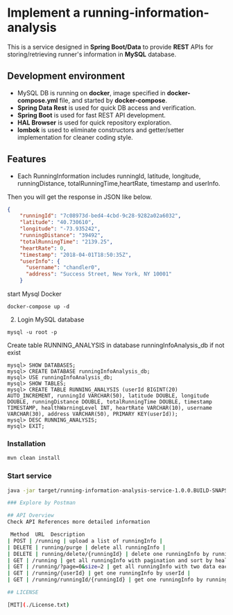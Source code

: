 # Implement a  running-information-analysis
This is a service designed in **Spring Boot/Data** to provide **REST** APIs for storing/retrieving runner's information in **MySQL** database.

## Development environment
- MySQL DB is running on **docker**, image specified in **docker-compose.yml** file, and started by **docker-compose**.
- **Spring Data Rest** is used for quick DB access and verification.
- **Spring Boot** is used for fast REST API development.
- **HAL Browser** is used for quick repository exploration.
- **lombok** is used to eliminate constructors and getter/setter implementation for cleaner coding style.

## Features
- Each RunningInformation includes runningId, latitude, longitude, runningDistance, totalRunningTime,heartRate, timestamp and userInfo.

Then you will get the response in JSON like below.
```json
{
    "runningId": "7c08973d-bed4-4cbd-9c28-9282a02a6032",
    "latitude": "40.730610",
    "longitude": "-73.935242",
    "runningDistance": "39492",
    "totalRunningTime": "2139.25",
    "heartRate": 0,
    "timestamp": "2018-04-01T18:50:35Z",
    "userInfo": {
      "username": "chandler0",
      "address": "Success Street, New York, NY 10001"
    }
```
start Mysql Docker
```
docker-compose up -d
```
2. Login MySQL database
```
mysql -u root -p
```
Create table RUNNING_ANALYSIS in database runningInfoAnalysis_db if not exist
```
mysql> SHOW DATABASES;
mysql> CREATE DATABASE runningInfoAnalysis_db;
mysql> USE runningInfoAnalysis_db;
mysql> SHOW TABLES;
mysql> CREATE TABLE RUNNING_ANALYSIS (userId BIGINT(20) AUTO_INCREMENT, runningId VARCHAR(50), latitude DOUBLE, longitude DOUBLE, runningDistance DOUBLE, totalRunningTime DOUBLE, timestamp TIMESTAMP, healthWarningLevel INT, heartRate VARCHAR(10), username VARCHAR(30), address VARCHAR(50), PRIMARY KEY(userId));
mysql> DESC RUNNING_ANALYSIS;
mysql> EXIT;
```
### Installation
```bash
mvn clean install
```
### Start service
```bash
java -jar target/running-information-analysis-service-1.0.0.BUILD-SNAPSHOT

### Explore by Postman

## API Overview
Check API References more detailed information

 Method  URL  Description 
| POST | /running | upload a list of runningInfo | 
| DELETE | running/purge | delete all runningInfo | 
| DELETE | running/delete/{runningId} | delete one runningInfo by runningId |
| GET | /running | get all runningInfo with pagination and sort by healthWarningLevel | 
| GET | /running/?page=0&size=2 | get all runningInfo with two data each page and sort by healthWarningLevel | 
| GET | /running/{userId} | get one runningInfo by userId | 
| GET | /running/runningId/{runningId} | get one runningInfo by runningId | 

## LICENSE

[MIT](./License.txt)

